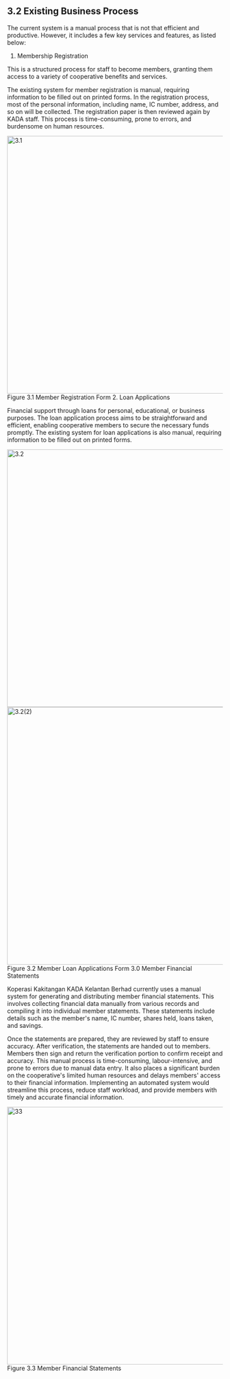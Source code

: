 ## 3.2 Existing Business Process

The current system is a manual process that is not that efficient and productive. However, it includes a few key services and features, as listed below:

1. Membership Registration

This is a structured process for staff to become members, granting them access to a variety of cooperative benefits and services.

The existing system for member registration is manual, requiring information to be filled out on printed forms. In the registration process, most of the personal information, including name, IC number, address, and so on will be collected. The registration paper is then reviewed again by KADA staff. This process is time-consuming, prone to errors, and burdensome on human resources.

<img src="https://raw.githubusercontent.com/Cheryl322/Technicrab_Project1_SAD_20232024/main/image/3.1.jpg" alt="3.1" width="600"/>
Figure 3.1 Member Registration Form
2. Loan Applications

Financial support through loans for personal, educational, or business purposes. The loan application process aims to be straightforward and efficient, enabling cooperative members to secure the necessary funds promptly. The existing system for loan applications is also manual, requiring information to be filled out on printed forms.

<img src="https://raw.githubusercontent.com/Cheryl322/Technicrab_Project1_SAD_20232024/main/image/3.2.jpg" alt="3.2" width="600"/>

<img src="https://raw.githubusercontent.com/Cheryl322/Technicrab_Project1_SAD_20232024/main/image/3.2(2).jpg" alt="3.2(2)" width="600"/>
Figure 3.2 Member Loan Applications Form
3.0 Member Financial Statements

Koperasi Kakitangan KADA Kelantan Berhad currently uses a manual system for generating and distributing member financial statements. This involves collecting financial data manually from various records and compiling it into individual member statements. These statements include details such as the member's name, IC number, shares held, loans taken, and savings.

Once the statements are prepared, they are reviewed by staff to ensure accuracy. After verification, the statements are handed out to members. Members then sign and return the verification portion to confirm receipt and accuracy.
This manual process is time-consuming, labour-intensive, and prone to errors due to manual data entry. It also places a significant burden on the cooperative's limited human resources and delays members' access to their financial information. Implementing an automated system would streamline this process, reduce staff workload, and provide members with timely and accurate financial information.

<img src="https://raw.githubusercontent.com/Cheryl322/Technicrab_Project1_SAD_20232024/main/image/3.3.jpg" alt="33" width="600"/>
Figure 3.3 Member Financial Statements


